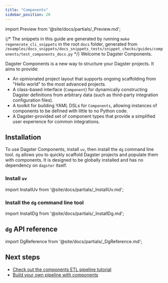 ```yaml
---
title: "Components"
sidebar_position: 20
---
```


import Preview from '@site/docs/partials/\_Preview.md';

<Preview />

{/* The snippets in this guide are generated by running `make regenerate_cli_snippets` in the root `docs` folder, generated from
    `/examples/docs_snippets/docs_snippets_tests/snippet_checks/guides/components/test_components_docs.py` */}
Welcome to Dagster Components.

Dagster Components is a new way to structure your Dagster projects. It aims to provide:

- An opinionated project layout that supports ongoing scaffolding from "Hello world" to the most advanced projects.
- A class-based interface (`Component`) for dynamically constructing Dagster definitions from arbitrary data (such as third-party integration configuration files).
- A toolkit for building YAML DSLs for `Components`, allowing instances of components to be defined with little to no Python code.
- A Dagster-provided set of component types that provide a simplified user experience for common integrations.

## Installation

To use Dagster Components, install `uv`, then install the `dg` command line tool. `dg` allows you to quickly scaffold Dagster projects and populate them with components. It is designed to be globally installed and has no dependency on `dagster` itself.

### Install `uv`

import InstallUv from '@site/docs/partials/\_InstallUv.md';

<InstallUv />

### Install the `dg` command line tool

import InstallDg from '@site/docs/partials/\_InstallDg.md';

<InstallDg />

## `dg` API reference

import DgReference from '@site/docs/partials/\_DgReference.md';

<DgReference />

## Next steps

* [Check out the components ETL pipeline tutorial](/guides/labs/components/components-etl-pipeline-tutorial)
* [Build your own pipeline with components](/guides/labs/components/building-pipelines-with-components)
